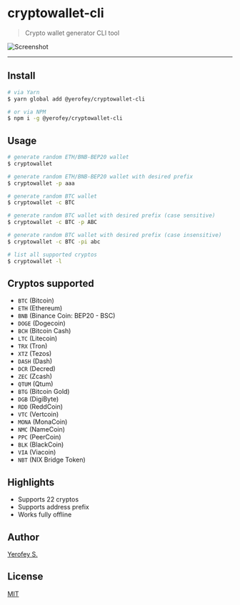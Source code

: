 # cryptowallet-cli

> Crypto wallet generator CLI tool

![Screenshot](https://i.imgur.com/fDXfWWK.png)

---

## Install
```bash
# via Yarn
$ yarn global add @yerofey/cryptowallet-cli

# or via NPM
$ npm i -g @yerofey/cryptowallet-cli
```

## Usage
```bash
# generate random ETH/BNB-BEP20 wallet
$ cryptowallet

# generate random ETH/BNB-BEP20 wallet with desired prefix
$ cryptowallet -p aaa

# generate random BTC wallet
$ cryptowallet -c BTC

# generate random BTC wallet with desired prefix (case sensitive)
$ cryptowallet -c BTC -p ABC

# generate random BTC wallet with desired prefix (case insensitive)
$ cryptowallet -c BTC -pi abc

# list all supported cryptos
$ cryptowallet -l
```

## Cryptos supported
- `BTC` (Bitcoin)
- `ETH` (Ethereum)
- `BNB` (Binance Coin: BEP20 - BSC)
- `DOGE` (Dogecoin)
- `BCH` (Bitcoin Cash)
- `LTC` (Litecoin)
- `TRX` (Tron)
- `XTZ` (Tezos)
- `DASH` (Dash)
- `DCR` (Decred)
- `ZEC` (Zcash)
- `QTUM` (Qtum)
- `BTG` (Bitcoin Gold)
- `DGB` (DigiByte)
- `RDD` (ReddCoin)
- `VTC` (Vertcoin)
- `MONA` (MonaCoin)
- `NMC` (NameCoin)
- `PPC` (PeerCoin)
- `BLK` (BlackCoin)
- `VIA` (Viacoin)
- `NBT` (NIX Bridge Token)

## Highlights
- Supports 22 cryptos
- Supports address prefix
- Works fully offline

## Author
[Yerofey S.](https://github.com/yerofey)

## License
[MIT](https://github.com/yerofey/cryptowallet-cli/blob/master/LICENSE)
